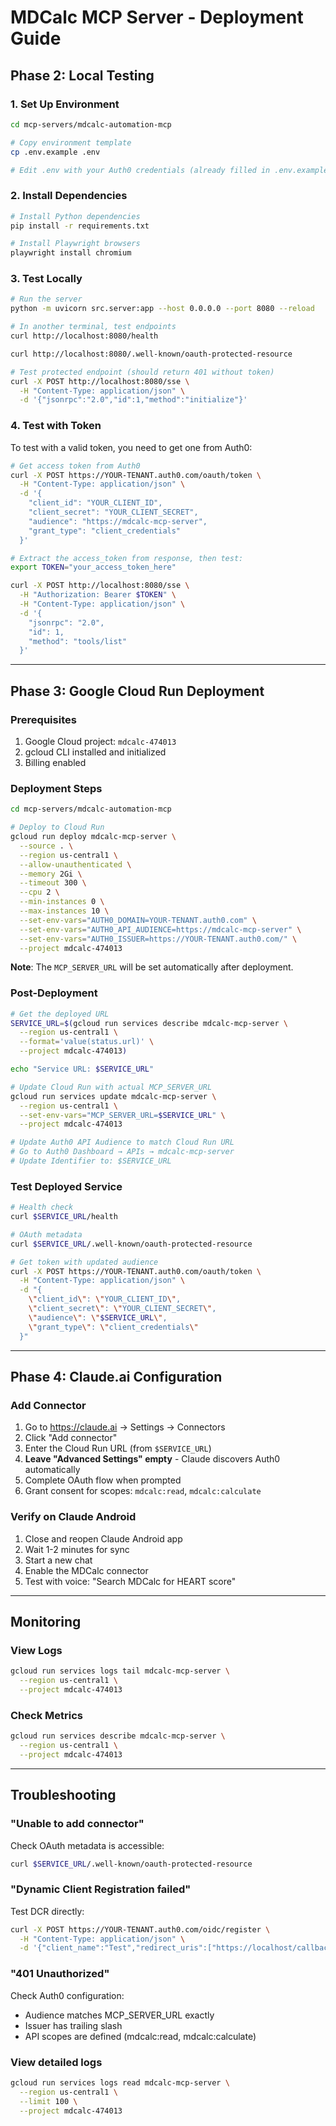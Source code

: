 # MDCalc MCP Server - Deployment Guide

## Phase 2: Local Testing

### 1. Set Up Environment

```bash
cd mcp-servers/mdcalc-automation-mcp

# Copy environment template
cp .env.example .env

# Edit .env with your Auth0 credentials (already filled in .env.example)
```

### 2. Install Dependencies

```bash
# Install Python dependencies
pip install -r requirements.txt

# Install Playwright browsers
playwright install chromium
```

### 3. Test Locally

```bash
# Run the server
python -m uvicorn src.server:app --host 0.0.0.0 --port 8080 --reload

# In another terminal, test endpoints
curl http://localhost:8080/health

curl http://localhost:8080/.well-known/oauth-protected-resource

# Test protected endpoint (should return 401 without token)
curl -X POST http://localhost:8080/sse \
  -H "Content-Type: application/json" \
  -d '{"jsonrpc":"2.0","id":1,"method":"initialize"}'
```

### 4. Test with Token

To test with a valid token, you need to get one from Auth0:

```bash
# Get access token from Auth0
curl -X POST https://YOUR-TENANT.auth0.com/oauth/token \
  -H "Content-Type: application/json" \
  -d '{
    "client_id": "YOUR_CLIENT_ID",
    "client_secret": "YOUR_CLIENT_SECRET",
    "audience": "https://mdcalc-mcp-server",
    "grant_type": "client_credentials"
  }'

# Extract the access_token from response, then test:
export TOKEN="your_access_token_here"

curl -X POST http://localhost:8080/sse \
  -H "Authorization: Bearer $TOKEN" \
  -H "Content-Type: application/json" \
  -d '{
    "jsonrpc": "2.0",
    "id": 1,
    "method": "tools/list"
  }'
```

---

## Phase 3: Google Cloud Run Deployment

### Prerequisites

1. Google Cloud project: `mdcalc-474013`
2. gcloud CLI installed and initialized
3. Billing enabled

### Deployment Steps

```bash
cd mcp-servers/mdcalc-automation-mcp

# Deploy to Cloud Run
gcloud run deploy mdcalc-mcp-server \
  --source . \
  --region us-central1 \
  --allow-unauthenticated \
  --memory 2Gi \
  --timeout 300 \
  --cpu 2 \
  --min-instances 0 \
  --max-instances 10 \
  --set-env-vars="AUTH0_DOMAIN=YOUR-TENANT.auth0.com" \
  --set-env-vars="AUTH0_API_AUDIENCE=https://mdcalc-mcp-server" \
  --set-env-vars="AUTH0_ISSUER=https://YOUR-TENANT.auth0.com/" \
  --project mdcalc-474013
```

**Note**: The `MCP_SERVER_URL` will be set automatically after deployment.

### Post-Deployment

```bash
# Get the deployed URL
SERVICE_URL=$(gcloud run services describe mdcalc-mcp-server \
  --region us-central1 \
  --format='value(status.url)' \
  --project mdcalc-474013)

echo "Service URL: $SERVICE_URL"

# Update Cloud Run with actual MCP_SERVER_URL
gcloud run services update mdcalc-mcp-server \
  --region us-central1 \
  --set-env-vars="MCP_SERVER_URL=$SERVICE_URL" \
  --project mdcalc-474013

# Update Auth0 API Audience to match Cloud Run URL
# Go to Auth0 Dashboard → APIs → mdcalc-mcp-server
# Update Identifier to: $SERVICE_URL
```

### Test Deployed Service

```bash
# Health check
curl $SERVICE_URL/health

# OAuth metadata
curl $SERVICE_URL/.well-known/oauth-protected-resource

# Get token with updated audience
curl -X POST https://YOUR-TENANT.auth0.com/oauth/token \
  -H "Content-Type: application/json" \
  -d "{
    \"client_id\": \"YOUR_CLIENT_ID\",
    \"client_secret\": \"YOUR_CLIENT_SECRET\",
    \"audience\": \"$SERVICE_URL\",
    \"grant_type\": \"client_credentials\"
  }"
```

---

## Phase 4: Claude.ai Configuration

### Add Connector

1. Go to https://claude.ai → Settings → Connectors
2. Click "Add connector"
3. Enter the Cloud Run URL (from `$SERVICE_URL`)
4. **Leave "Advanced Settings" empty** - Claude discovers Auth0 automatically
5. Complete OAuth flow when prompted
6. Grant consent for scopes: `mdcalc:read`, `mdcalc:calculate`

### Verify on Claude Android

1. Close and reopen Claude Android app
2. Wait 1-2 minutes for sync
3. Start a new chat
4. Enable the MDCalc connector
5. Test with voice: "Search MDCalc for HEART score"

---

## Monitoring

### View Logs

```bash
gcloud run services logs tail mdcalc-mcp-server \
  --region us-central1 \
  --project mdcalc-474013
```

### Check Metrics

```bash
gcloud run services describe mdcalc-mcp-server \
  --region us-central1 \
  --project mdcalc-474013
```

---

## Troubleshooting

### "Unable to add connector"

Check OAuth metadata is accessible:
```bash
curl $SERVICE_URL/.well-known/oauth-protected-resource
```

### "Dynamic Client Registration failed"

Test DCR directly:
```bash
curl -X POST https://YOUR-TENANT.auth0.com/oidc/register \
  -H "Content-Type: application/json" \
  -d '{"client_name":"Test","redirect_uris":["https://localhost/callback"]}'
```

### "401 Unauthorized"

Check Auth0 configuration:
- Audience matches MCP_SERVER_URL exactly
- Issuer has trailing slash
- API scopes are defined (mdcalc:read, mdcalc:calculate)

### View detailed logs

```bash
gcloud run services logs read mdcalc-mcp-server \
  --region us-central1 \
  --limit 100 \
  --project mdcalc-474013
```
